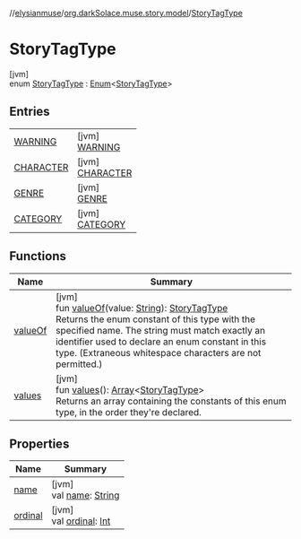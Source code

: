 //[elysianmuse](../../../index.md)/[org.darkSolace.muse.story.model](../index.md)/[StoryTagType](index.md)

# StoryTagType

[jvm]\
enum [StoryTagType](index.md) : [Enum](https://kotlinlang.org/api/latest/jvm/stdlib/kotlin/-enum/index.html)&lt;[StoryTagType](index.md)&gt;

## Entries

| | |
|---|---|
| [WARNING](-w-a-r-n-i-n-g/index.md) | [jvm]<br>[WARNING](-w-a-r-n-i-n-g/index.md) |
| [CHARACTER](-c-h-a-r-a-c-t-e-r/index.md) | [jvm]<br>[CHARACTER](-c-h-a-r-a-c-t-e-r/index.md) |
| [GENRE](-g-e-n-r-e/index.md) | [jvm]<br>[GENRE](-g-e-n-r-e/index.md) |
| [CATEGORY](-c-a-t-e-g-o-r-y/index.md) | [jvm]<br>[CATEGORY](-c-a-t-e-g-o-r-y/index.md) |

## Functions

| Name | Summary |
|---|---|
| [valueOf](value-of.md) | [jvm]<br>fun [valueOf](value-of.md)(value: [String](https://kotlinlang.org/api/latest/jvm/stdlib/kotlin/-string/index.html)): [StoryTagType](index.md)<br>Returns the enum constant of this type with the specified name. The string must match exactly an identifier used to declare an enum constant in this type. (Extraneous whitespace characters are not permitted.) |
| [values](values.md) | [jvm]<br>fun [values](values.md)(): [Array](https://kotlinlang.org/api/latest/jvm/stdlib/kotlin/-array/index.html)&lt;[StoryTagType](index.md)&gt;<br>Returns an array containing the constants of this enum type, in the order they're declared. |

## Properties

| Name | Summary |
|---|---|
| [name](../../org.darkSolace.muse.user.model/-user-tag/-c-o-m-m-e-n-t-e-r/index.md#-372974862%2FProperties%2F-1216412040) | [jvm]<br>val [name](../../org.darkSolace.muse.user.model/-user-tag/-c-o-m-m-e-n-t-e-r/index.md#-372974862%2FProperties%2F-1216412040): [String](https://kotlinlang.org/api/latest/jvm/stdlib/kotlin/-string/index.html) |
| [ordinal](../../org.darkSolace.muse.user.model/-user-tag/-c-o-m-m-e-n-t-e-r/index.md#-739389684%2FProperties%2F-1216412040) | [jvm]<br>val [ordinal](../../org.darkSolace.muse.user.model/-user-tag/-c-o-m-m-e-n-t-e-r/index.md#-739389684%2FProperties%2F-1216412040): [Int](https://kotlinlang.org/api/latest/jvm/stdlib/kotlin/-int/index.html) |
